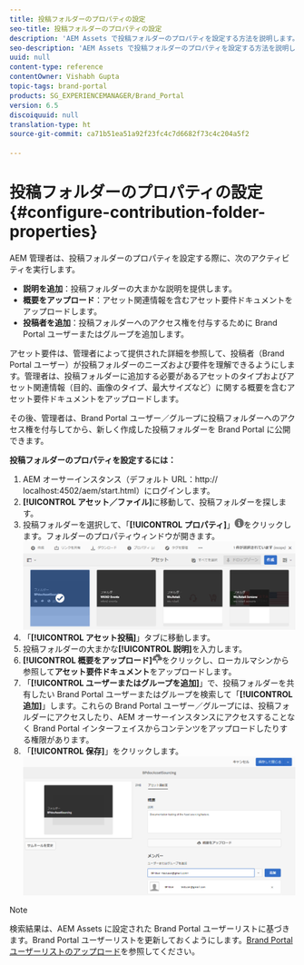 ```yaml
---
title: 投稿フォルダーのプロパティの設定
seo-title: 投稿フォルダーのプロパティの設定
description: 'AEM Assets で投稿フォルダーのプロパティを設定する方法を説明します。 '
seo-description: 'AEM Assets で投稿フォルダーのプロパティを設定する方法を説明します。 '
uuid: null
content-type: reference
contentOwner: Vishabh Gupta
topic-tags: brand-portal
products: SG_EXPERIENCEMANAGER/Brand_Portal
version: 6.5
discoiquuid: null
translation-type: ht
source-git-commit: ca71b51ea51a92f23fc4c7d6682f73c4c204a5f2

---
```



# 投稿フォルダーのプロパティの設定 {#configure-contribution-folder-properties}

AEM 管理者は、投稿フォルダーのプロパティを設定する際に、次のアクティビティを実行します。

* **説明を追加**：投稿フォルダーの大まかな説明を提供します。
* **概要をアップロード**：アセット関連情報を含むアセット要件ドキュメントをアップロードします。
* **投稿者を追加**：投稿フォルダーへのアクセス権を付与するために Brand Portal ユーザーまたはグループを追加します。

アセット要件は、管理者によって提供された詳細を参照して、投稿者（Brand Portal ユーザー）が投稿フォルダーのニーズおよび要件を理解できるようにします。管理者は、投稿フォルダーに追加する必要があるアセットのタイプおよびアセット関連情報（目的、画像のタイプ、最大サイズなど）に関する概要を含むアセット要件ドキュメントをアップロードします。

その後、管理者は、Brand Portal ユーザー／グループに投稿フォルダーへのアクセス権を付与してから、新しく作成した投稿フォルダーを Brand Portal に公開できます。

**投稿フォルダーのプロパティを設定するには：**
1. AEM オーサーインスタンス（デフォルト URL：http:// localhost:4502/aem/start.html）にログインします。
1. **[!UICONTROL アセット／ファイル]**&#x200B;に移動して、投稿フォルダーを探します。
1. 投稿フォルダーを選択して、「**[!UICONTROL プロパティ]**」![](assets/properties.png)をクリックします。フォルダーのプロパティウィンドウが開きます。
   ![](assets/contribution-folder-property1.png)
1. 「**[!UICONTROL アセット投稿]**」タブに移動します。
1. 投稿フォルダーの大まかな&#x200B;**[!UICONTROL 説明]**&#x200B;を入力します。
1. **[!UICONTROL 概要をアップロード]**![](assets/upload.png)をクリックし、ローカルマシンから参照して&#x200B;**アセット要件ドキュメント**&#x200B;をアップロードします。
1. 「**[!UICONTROL ユーザーまたはグループを追加]**」で、投稿フォルダーを共有したい Brand Portal ユーザーまたはグループを検索して「**[!UICONTROL 追加]**」します。これらの Brand Portal ユーザー／グループには、投稿フォルダーにアクセスしたり、AEM オーサーインスタンスにアクセスすることなく Brand Portal インターフェイスからコンテンツをアップロードしたりする権限があります。
1. 「**[!UICONTROL 保存]**」をクリックします。
   ![](assets/contribution-folder-property2.png)

>[!NOTE]
>
>検索結果は、AEM Assets に設定された Brand Portal ユーザーリストに基づきます。Brand Portal ユーザーリストを更新しておくようにします。[Brand Portal ユーザーリストのアップロード](brand-portal-configure-asset-sourcing.md)を参照してください。